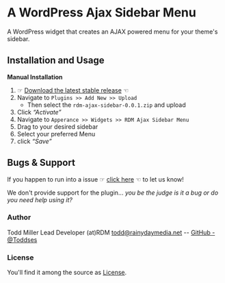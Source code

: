 # A WordPress Ajax Sidebar Menu

A WordPress widget that creates an AJAX powered menu for your theme's sidebar.

## Installation and Usage

**Manual Installation**

1. ☞ [Download the latest stable release]() ☜ 
![]()
2. Navigate to `Plugins >> Add New >> Upload` 
	 * Then select the `rdm-ajax-sidebar-0.0.1.zip` and upload
3. Click _“Activate”_ 
4. Navigate to `Apperance >> Widgets >> RDM Ajax Sidebar Menu`
5. Drag to your desired sidebar
6. Select your preferred Menu 
7. click _“Save”_



## Bugs & Support

If you happen to run into a issue ☞ [click here](https://github.com/RainyDayMedia/rdm-ajax-sidebar/issues/new) ☜ to let us know!

We don't provide support for the plugin... _you be the judge is it a bug or do you need help using it?_

### Author

Todd Miller Lead Developer (at)RDM <todd@rainydaymedia.net> -- [GitHub -@Toddses](https://github.com/Toddses)

### License

You'll find it among the source as [License](https://github.com/RainyDayMedia/rdm-ajax-sidebar/blob/master/LICENSE).
